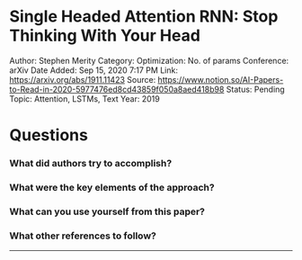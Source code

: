 # Single Headed Attention RNN: Stop Thinking With Your Head

Author: Stephen Merity
Category: Optimization: No. of params
Conference: arXiv
Date Added: Sep 15, 2020 7:17 PM
Link: https://arxiv.org/abs/1911.11423
Source: https://www.notion.so/AI-Papers-to-Read-in-2020-5977476ed8cd43859f050a8aed418b98
Status: Pending
Topic: Attention, LSTMs, Text 
Year: 2019

# Questions

### What did authors try to accomplish?

### What were the key elements of the approach?

### What can you use yourself from this paper?

### What other references to follow?

---
